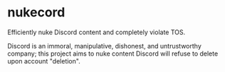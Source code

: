 # nukecord
Efficiently nuke Discord content and completely violate TOS.

Discord is an immoral, manipulative, dishonest, and untrustworthy company; this project aims to nuke content Discord will refuse to delete upon account "deletion".
